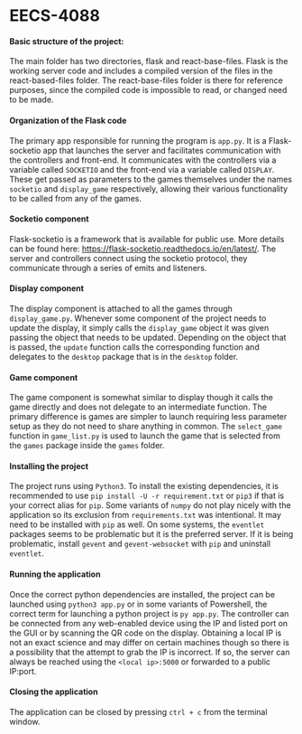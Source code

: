 # EECS-4088

#### Basic structure of the project:
The main folder has two directories, flask and react-base-files. Flask is the working server code and includes a compiled version of the files in the react-based-files folder. The react-base-files folder is there for reference purposes, since the compiled code is impossible to read, or changed need to be made.

#### Organization of the Flask code
The primary app responsible for running the program is `app.py`. It is a Flask-socketio app that launches the server and facilitates communication with the controllers and front-end. It communicates with the controllers via a variable called `SOCKETIO` and the front-end via a variable called `DISPLAY`. These get passed as parameters to the games themselves under the names `socketio` and `display_game` respectively, allowing their various functionality to be called from any of the games.

#### Socketio component
Flask-socketio is a framework that is available for public use. More details can be found here: https://flask-socketio.readthedocs.io/en/latest/. The server and controllers connect using the socketio protocol, they communicate through a series of emits and listeners.

#### Display component
The display component is attached to all the games through `display_game.py`. Whenever some component of the project needs to update the display, it simply calls the `display_game` object it was given passing the object that needs to be updated. Depending on the object that is passed, the `update` function calls the corresponding function and delegates to the `desktop` package that is in the `desktop` folder. 

#### Game component
The game component is somewhat similar to display though it calls the game directly and does not delegate to an intermediate function. The primary difference is games are simpler to launch requiring less parameter setup as they do not need to share anything in common. The `select_game` function in `game_list.py` is used to launch the game that is selected from the `games` package inside the `games` folder.

#### Installing the project
The project runs using `Python3`. To install the existing dependencies, it is recommended to use `pip install -U -r requirement.txt` or `pip3` if that is your correct alias for `pip`. Some variants of `numpy` do not play nicely with the application so its exclusion from `requirements.txt` was intentional. It may need to be installed with `pip` as well. On some systems, the `eventlet` packages seems to be problematic but it is the preferred server. If it is being problematic, install `gevent` and `gevent-websocket` with `pip` and uninstall `eventlet`.

#### Running the application
Once the correct python dependencies are installed, the project can be launched using `python3 app.py` or in some variants of Powershell, the correct term for launching a python project is `py app.py`. The controller can be connected from any web-enabled device using the IP and listed port on the GUI or by scanning the QR code on the display. Obtaining a local IP is not an exact science and may differ on certain machines though so there is a possibility that the attempt to grab the IP is incorrect. If so, the server can always be reached using the `<local ip>:5000` or forwarded to a public IP:port.

#### Closing the application
The application can be closed by pressing `ctrl + c` from the terminal window. 




